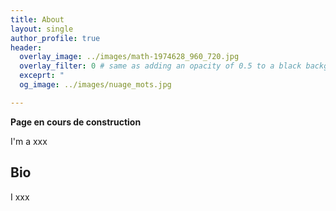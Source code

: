 ```yaml
---
title: About
layout: single
author_profile: true
header:
  overlay_image: ../images/math-1974628_960_720.jpg
  overlay_filter: 0 # same as adding an opacity of 0.5 to a black background
  exceprt: "                                                                               "                                                          
  og_image: ../images/nuage_mots.jpg

---
```

**Page en cours de construction**

I'm a xxx

## Bio

I xxx



